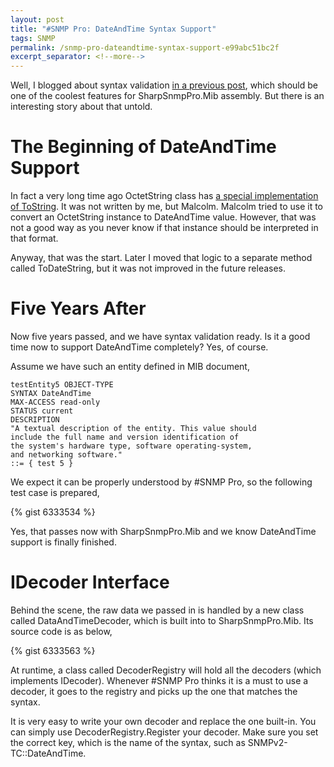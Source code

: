 ```yaml
---
layout: post
title: "#SNMP Pro: DateAndTime Syntax Support"
tags: SNMP
permalink: /snmp-pro-dateandtime-syntax-support-e99abc51bc2f
excerpt_separator: <!--more-->
---
```

Well, I blogged about syntax validation [in a previous post](/snmp-pro-syntax-validation-in-sharpsnmppro-mib-aef7a40c9af4), which should be one of the coolest features for SharpSnmpPro.Mib assembly. But there is an interesting story about that untold.
<!--more-->

# The Beginning of DateAndTime Support

In fact a very long time ago OctetString class has [a special implementation of ToString](https://github.com/lextudio/sharpsnmplib/blob/cec90df0e1f557a3de3beb6c5cbb6d0a16f9c27d/SharpSnmpLib/OctetString.cs). It was not written by me, but Malcolm. Malcolm tried to use it to convert an OctetString instance to DateAndTime value. However, that was not a good way as you never know if that instance should be interpreted in that format.

Anyway, that was the start. Later I moved that logic to a separate method called ToDateString, but it was not improved in the future releases.

# Five Years After

Now five years passed, and we have syntax validation ready. Is it a good time now to support DateAndTime completely? Yes, of course.

Assume we have such an entity defined in MIB document,

``` text
testEntity5 OBJECT-TYPE
SYNTAX DateAndTime
MAX-ACCESS read-only
STATUS current
DESCRIPTION
"A textual description of the entity. This value should
include the full name and version identification of
the system's hardware type, software operating-system,
and networking software."
::= { test 5 }
```

We expect it can be properly understood by #SNMP Pro, so the following test case  is prepared,

{% gist 6333534 %}

Yes, that passes now with SharpSnmpPro.Mib and we know DateAndTime support is finally finished.

# IDecoder Interface

Behind the scene, the raw data we passed in is handled by a new class called DataAndTimeDecoder, which is built into to SharpSnmpPro.Mib. Its source code is as below,

{% gist 6333563 %}

At runtime, a class called DecoderRegistry will hold all the decoders (which implements IDecoder). Whenever #SNMP Pro thinks it is a must to use a decoder, it goes to the registry and picks up the one that matches the syntax.

It is very easy to write your own decoder and replace the one built-in. You can simply use DecoderRegistry.Register your decoder. Make sure you set the correct key, which is the name of the syntax, such as SNMPv2-TC::DateAndTime.
